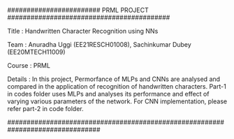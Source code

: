 ######################## PRML PROJECT ##########################################
 
 Title   : Handwritten Character Recognition using NNs 
 
 Team    : Anuradha Uggi (EE21RESCH01008), Sachinkumar Dubey (EE20MTECH11009)
 
 Course  : PRML

 Details : In this project, Permorfance of MLPs and CNNs are analysed and
           compared in the application of recognition of handwritten characters.
           Part-1 in codes folder uses MLPs and analyses its 
           performance and effect of varying various parameters of the network.
           For CNN implementation, please refer part-2 in code folder.
           
################################################################################

